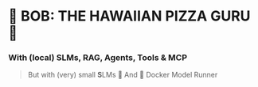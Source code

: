 # 🍍 BOB: THE HAWAIIAN PIZZA GURU 🍕
### With <span class="indianred">(local)</span> SLMs, RAG, Agents, Tools & MCP
> But with (very) small **S**LMs 🐣
> And 🐳 Docker Model Runner